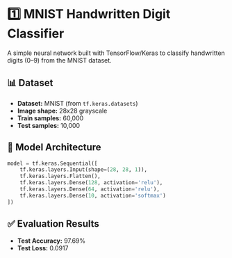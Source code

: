 # 1️⃣ MNIST Handwritten Digit Classifier

A simple neural network built with TensorFlow/Keras to classify handwritten digits (0–9) from the MNIST dataset.

## 📊 Dataset
- **Dataset:** MNIST (from `tf.keras.datasets`)
- **Image shape:** 28x28 grayscale
- **Train samples:** 60,000
- **Test samples:** 10,000

## 🧠 Model Architecture
```python
model = tf.keras.Sequential([
    tf.keras.layers.Input(shape=(28, 28, 1)),
    tf.keras.layers.Flatten(),
    tf.keras.layers.Dense(128, activation='relu'),
    tf.keras.layers.Dense(64, activation='relu'),
    tf.keras.layers.Dense(10, activation='softmax')
])
```

## ✅ Evaluation Results
- **Test Accuracy:** 97.69%
- **Test Loss:** 0.0917